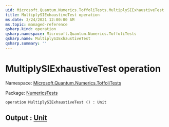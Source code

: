 ```yaml
---
uid: Microsoft.Quantum.Numerics.ToffoliTests.MultiplySIExhaustiveTest
title: MultiplySIExhaustiveTest operation
ms.date: 3/24/2021 12:00:00 AM
ms.topic: managed-reference
qsharp.kind: operation
qsharp.namespace: Microsoft.Quantum.Numerics.ToffoliTests
qsharp.name: MultiplySIExhaustiveTest
qsharp.summary: ''
---
```


# MultiplySIExhaustiveTest operation

Namespace: [Microsoft.Quantum.Numerics.ToffoliTests](xref:Microsoft.Quantum.Numerics.ToffoliTests)

Package: [NumericsTests](https://nuget.org/packages/NumericsTests)




```qsharp
operation MultiplySIExhaustiveTest () : Unit
```


## Output : [Unit](xref:microsoft.quantum.lang-ref.unit)

